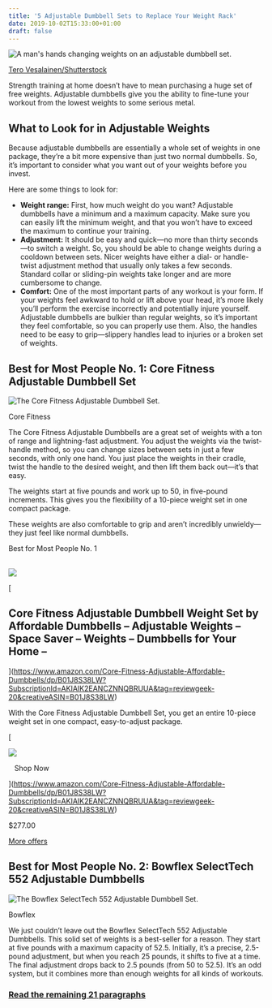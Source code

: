 ```yaml
---
title: '5 Adjustable Dumbbell Sets to Replace Your Weight Rack'
date: 2019-10-02T15:33:00+01:00
draft: false
---
```


![A man's hands changing weights on an adjustable dumbbell set.](https://www.reviewgeek.com/p/uploads/2019/09/ea5d6ba1.png)

[Tero Vesalainen/Shutterstock](https://www.shutterstock.com/image-photo/improvement-getting-stronger-fitness-exercise-muscle-1132401518?src=RtLiR95ZdfGl1TEjLSPo_w-1-0)

Strength training at home doesn’t have to mean purchasing a huge set of free weights. Adjustable dumbbells give you the ability to fine-tune your workout from the lowest weights to some serious metal.

What to Look for in Adjustable Weights
--------------------------------------

Because adjustable dumbbells are essentially a whole set of weights in one package, they’re a bit more expensive than just two normal dumbbells. So, it’s important to consider what you want out of your weights before you invest.

Here are some things to look for:

*   **Weight range:** First, how much weight do you want? Adjustable dumbbells have a minimum and a maximum capacity. Make sure you can easily lift the minimum weight, and that you won’t have to exceed the maximum to continue your training.
*   **Adjustment:** It should be easy and quick—no more than thirty seconds—to switch a weight. So, you should be able to change weights during a cooldown between sets. Nicer weights have either a dial- or handle-twist adjustment method that usually only takes a few seconds. Standard collar or sliding-pin weights take longer and are more cumbersome to change.
*   **Comfort:** One of the most important parts of any workout is your form. If your weights feel awkward to hold or lift above your head, it’s more likely you’ll perform the exercise incorrectly and potentially injure yourself. Adjustable dumbbells are bulkier than regular weights, so it’s important they feel comfortable, so you can properly use them. Also, the handles need to be easy to grip—slippery handles lead to injuries or a broken set of weights.

Best for Most People No. 1: Core Fitness Adjustable Dumbbell Set
----------------------------------------------------------------

![The Core Fitness Adjustable Dumbbell Set.](https://www.reviewgeek.com/p/uploads/2019/09/8f9c3f91.jpg)

Core Fitness

The Core Fitness Adjustable Dumbbells are a great set of weights with a ton of range and lightning-fast adjustment. You adjust the weights via the twist-handle method, so you can change sizes between sets in just a few seconds, with only one hand. You just place the weights in their cradle, twist the handle to the desired weight, and then lift them back out—it’s that easy.

The weights start at five pounds and work up to 50, in five-pound increments. This gives you the flexibility of a 10-piece weight set in one compact package.

These weights are also comfortable to grip and aren’t incredibly unwieldy—they just feel like normal dumbbells.

Best for Most People No. 1

[  
![](https://images-na.ssl-images-amazon.com/images/I/417klAEt3qL._SL160_.jpg)  
](https://www.amazon.com/Core-Fitness-Adjustable-Affordable-Dumbbells/dp/B01J8S38LW?SubscriptionId=AKIAIK2EANCZNNQBRUUA&tag=reviewgeek-20&creativeASIN=B01J8S38LW)

[

Core Fitness Adjustable Dumbbell Weight Set by Affordable Dumbbells – Adjustable Weights – Space Saver – Weights – Dumbbells for Your Home –
--------------------------------------------------------------------------------------------------------------------------------------------

](https://www.amazon.com/Core-Fitness-Adjustable-Affordable-Dumbbells/dp/B01J8S38LW?SubscriptionId=AKIAIK2EANCZNNQBRUUA&tag=reviewgeek-20&creativeASIN=B01J8S38LW)

With the Core Fitness Adjustable Dumbbell Set, you get an entire 10-piece weight set in one compact, easy-to-adjust package.

  
[  
  
![](/wp-content/themes/lsm/img/amazonicon.png)  
  
   Shop Now     
  
](https://www.amazon.com/Core-Fitness-Adjustable-Affordable-Dumbbells/dp/B01J8S38LW?SubscriptionId=AKIAIK2EANCZNNQBRUUA&tag=reviewgeek-20&creativeASIN=B01J8S38LW)  

$277.00  
  
[More offers](https://www.amazon.com/Core-Fitness-Adjustable-Affordable-Dumbbells/dp/B01J8S38LW?SubscriptionId=AKIAIK2EANCZNNQBRUUA&tag=reviewgeek-20&creativeASIN=B01J8S38LW)

Best for Most People No. 2: Bowflex SelectTech 552 Adjustable Dumbbells
-----------------------------------------------------------------------

![The Bowflex SelectTech 552 Adjustable Dumbbell Set.](https://www.reviewgeek.com/p/uploads/2019/09/16b2e6d1.jpg)

Bowflex

We just couldn’t leave out the Bowflex SelectTech 552 Adjustable Dumbbells. This solid set of weights is a best-seller for a reason. They start at five pounds with a maximum capacity of 52.5. Initially, it’s a precise, 2.5-pound adjustment, but when you reach 25 pounds, it shifts to five at a time. The final adjustment drops back to 2.5 pounds (from 50 to 52.5). It’s an odd system, but it combines more than enough weights for all kinds of workouts.

### [Read the remaining 21 paragraphs](https://www.reviewgeek.com/23599/five-adjustable-dumbbells-to-replace-your-weight-rack/)